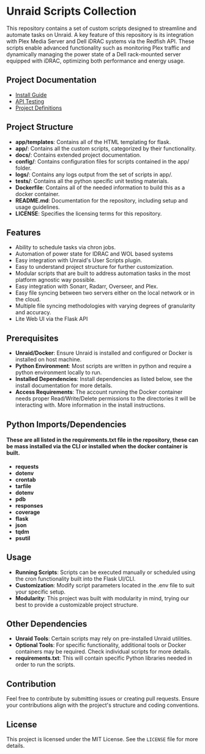 # Unraid Scripts Collection

This repository contains a set of custom scripts designed to streamline and automate tasks on Unraid. A key feature of this repository is its integration with Plex Media Server and Dell iDRAC systems via the Redfish API. These scripts enable advanced functionality such as monitoring Plex traffic and dynamically managing the power state of a Dell rack-mounted server equipped with iDRAC, optimizing both performance and energy usage.

## Project Documentation

- [Install Guide](docs/INSTALL.md)
- [API Testing](docs/TESTING.md)
- [Project Definitions](docs/DEFINITIONS.md)


## Project Structure

- **app/templates**: Contains all of the HTML templating for flask.
- **app/**: Contains all the custom scripts, categorized by their functionality.
- **docs/**: Contains extended project documentation.
- **config/**: Contains configuration files for scripts contained in the app/ folder.
- **logs/**: Contains any logs output from the set of scripts in app/.
- **tests/**: Contains all the python specific unit testing materials.
- **Dockerfile**: Contains all of the needed information to build this as a docker container.
- **README.md**: Documentation for the repository, including setup and usage guidelines.
- **LICENSE**: Specifies the licensing terms for this repository.

## Features

- Ability to schedule tasks via chron jobs. 
- Automation of power state for IDRAC and WOL based systems
- Easy integration with Unraid's User Scripts plugin.
- Easy to understand project structure for further customization. 
- Modular scripts that are built to address automation tasks in the most platform agnostic way possible.
- Easy integration with Sonarr, Radarr, Overseer, and Plex.
- Easy file syncing between two servers either on the local network or in the cloud.
- Multiple file syncing methodologies with varying degrees of granularity and accuracy. 
- Lite Web UI via the Flask API

## Prerequisites

- **Unraid/Docker**: Ensure Unraid is installed and configured or Docker is installed on host machine.
- **Python Environment**: Most scripts are written in python and require a python environment locally to run.
- **Installed Dependencies**: Install dependencies as listed below, see the install documentation for more details.
- **Access Requirements**: The account running the Docker container needs proper Read/Write/Delete permissions to the directories it will be interacting with. More information in the install instructions.

## Python Imports/Dependencies

#### **These are all listed in the requirements.txt file in the repository, these can be mass installed via the CLI or installed when the docker container is built.**

- **requests**
- **dotenv**
- **crontab**
- **tarfile**
- **dotenv**
- **pdb**
- **responses**
- **coverage**
- **flask**
- **json**
- **tqdm**
- **psutil**

## Usage

- **Running Scripts**: Scripts can be executed manually or scheduled using the cron functionality built into the Flask UI/CLI.
- **Customization**: Modify script parameters located in the .env file to suit your specific setup.
- **Modularity**: This project was built with modularity in mind, trying our best to provide a customizable project structure.

## Other Dependencies

- **Unraid Tools**: Certain scripts may rely on pre-installed Unraid utilities.
- **Optional Tools**: For specific functionality, additional tools or Docker containers may be required. Check individual scripts for more details.
- **requirements.txt**: This will contain specific Python libraries needed in order to run the scripts. 

## Contribution

Feel free to contribute by submitting issues or creating pull requests. Ensure your contributions align with the project's structure and coding conventions.

## License

This project is licensed under the MIT License. See the `LICENSE` file for more details.
